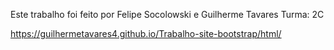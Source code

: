 Este trabalho foi feito por Felipe Socolowski e Guilherme Tavares
Turma: 2C

https://guilhermetavares4.github.io/Trabalho-site-bootstrap/html/
